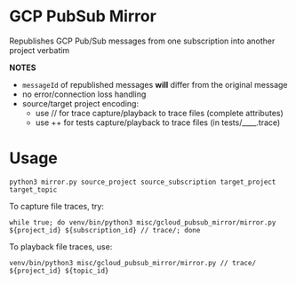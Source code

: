 # GCP PubSub Mirror

Republishes GCP Pub/Sub messages from one subscription into another project verbatim

**NOTES**
- `messageId` of republished messages **will** differ from the original message
- no error/connection loss handling
- source/target project encoding:
  - use // for trace capture/playback to trace files (complete attributes)
  - use ++ for tests capture/playback to trace files (in tests/____.trace)

# Usage
`python3 mirror.py source_project source_subscription target_project target_topic`

To capture file traces, try:
```
while true; do venv/bin/python3 misc/gcloud_pubsub_mirror/mirror.py ${project_id} ${subscription_id} // trace/; done
```

To playback file traces, use:
```
venv/bin/python3 misc/gcloud_pubsub_mirror/mirror.py // trace/ ${project_id} ${topic_id}
```
